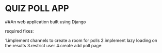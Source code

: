 # QUIZ POLL APP
##An web application built using Django

required fixes:

1.implement channels to create a room for polls
2.implement lazy loading on the results
3.restrict user
4.create add poll page
